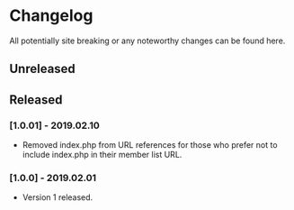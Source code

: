 # Changelog

All potentially site breaking or any noteworthy changes can be found here.

## Unreleased

## Released

### [1.0.01] - 2019.02.10

- Removed index.php from URL references for those who prefer not to include index.php in their member list URL.

### [1.0.0] - 2019.02.01

- Version 1 released.
